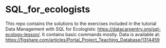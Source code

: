 # SQL_for_ecologists

This repo contains the solutions to the exercises included in the tutorial Data Management with SQL for Ecologists: https://datacarpentry.org/sql-ecology-lesson/. It contains basic commands mostly. Data is available at: https://figshare.com/articles/Portal_Project_Teaching_Database/1314459

